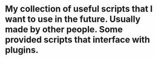 # My collection of useful scripts that I want to use in the future. Usually made by other people. Some provided scripts that interface with plugins.
